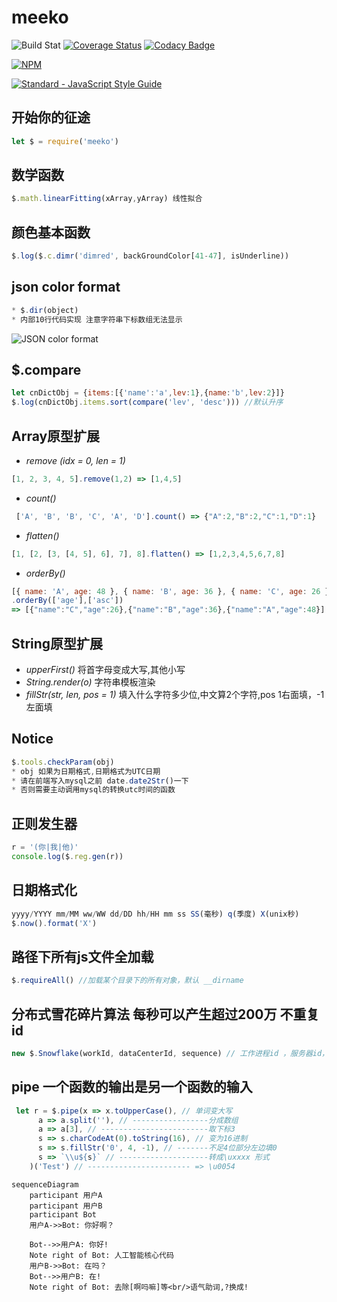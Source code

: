 # meeko
![Build Stat](https://api.travis-ci.org/kongnet/meeko.svg?branch=master)
[![Coverage Status](https://coveralls.io/repos/github/kongnet/meeko/badge.svg?branch=master)](https://coveralls.io/github/kongnet/meeko?branch=master)
[![Codacy Badge](https://api.codacy.com/project/badge/Grade/fb7f44bf54b742ec97db7c17f49ceb4c)](https://www.codacy.com/app/9601698/meeko?utm_source=github.com&amp;utm_medium=referral&amp;utm_content=kongnet/meeko&amp;utm_campaign=Badge_Grade)

[![NPM](https://nodei.co/npm/meeko.png?downloads=true&stars=true)](https://nodei.co/npm/meeko/)

[![Standard - JavaScript Style Guide](https://cdn.rawgit.com/feross/standard/master/badge.svg)](https://github.com/kongnet/meeko)

## 开始你的征途
``` js
let $ = require('meeko')
```
## 数学函数
``` js
$.math.linearFitting(xArray,yArray) 线性拟合
```
## 颜色基本函数
``` js
$.log($.c.dimr('dimred', backGroundColor[41-47], isUnderline))
```
## json color format
``` js
* $.dir(object)
* 内部10行代码实现 注意字符串下标数组无法显示
```

![JSON color format](https://github.com/kongnet/meeko/raw/master/screenShot/jsonFormat.png)

## $.compare
``` js
let cnDictObj = {items:[{'name':'a',lev:1},{name:'b',lev:2}]}
$.log(cnDictObj.items.sort(compare('lev', 'desc'))) //默认升序
```
## Array原型扩展
* *remove (idx = 0, len = 1)*
``` js
[1, 2, 3, 4, 5].remove(1,2) => [1,4,5]
```
* *count()* 
``` js
 ['A', 'B', 'B', 'C', 'A', 'D'].count() => {"A":2,"B":2,"C":1,"D":1}
```
* *flatten()* 
``` js
[1, [2, [3, [4, 5], 6], 7], 8].flatten() => [1,2,3,4,5,6,7,8]
```
* *orderBy()* 
``` js
[{ name: 'A', age: 48 }, { name: 'B', age: 36 }, { name: 'C', age: 26 }]
.orderBy(['age'],['asc']) 
=> [{"name":"C","age":26},{"name":"B","age":36},{"name":"A","age":48}] 默认升序
```

## String原型扩展
* *upperFirst()* 将首字母变成大写,其他小写
* *String.render(o)* 字符串模板渲染
* *fillStr(str, len, pos = 1)* 填入什么字符多少位,中文算2个字符,pos 1右面填，-1左面填

## Notice
``` js
$.tools.checkParam(obj)
* obj 如果为日期格式,日期格式为UTC日期
* 请在前端写入mysql之前 date.date2Str()一下
* 否则需要主动调用mysql的转换utc时间的函数
```
## 正则发生器
``` js
r = '(你|我|他)'
console.log($.reg.gen(r))
```
## 日期格式化
``` js
yyyy/YYYY mm/MM ww/WW dd/DD hh/HH mm ss SS(毫秒) q(季度) X(unix秒)
$.now().format('X')
```
## 路径下所有js文件全加载
``` js
$.requireAll() //加载某个目录下的所有对象，默认 __dirname
```
## 分布式雪花碎片算法 每秒可以产生超过200万 不重复id
``` js
new $.Snowflake(workId, dataCenterId, sequence) // 工作进程id ，服务器id，开始序号
```
## pipe 一个函数的输出是另一个函数的输入
``` js
 let r = $.pipe(x => x.toUpperCase(), // 单词变大写
      a => a.split(''), // -----------------分成数组
      a => a[3], // ------------------------取下标3
      s => s.charCodeAt(0).toString(16), // 变为16进制
      s => s.fillStr('0', 4, -1), // -------不足4位部分左边填0
      s => `\\u${s}` // --------------------转成\uxxxx 形式
    )('Test') // ----------------------- => \u0054
```
```mermaid
sequenceDiagram
    participant 用户A
    participant 用户B
    participant Bot
    用户A->>Bot: 你好啊？

    Bot-->>用户A: 你好!
    Note right of Bot: 人工智能核心代码
    用户B->>Bot: 在吗？
    Bot-->>用户B: 在!
    Note right of Bot: 去除[啊吗嘛]等<br/>语气助词,?换成! 
```
